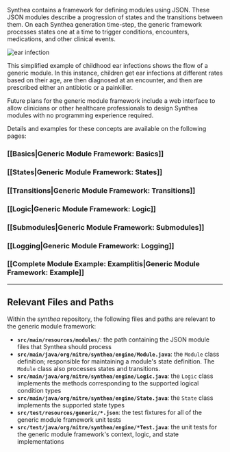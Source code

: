 Synthea contains a framework for defining modules using JSON.  These JSON modules describe a progression of states and the transitions between them.  On each Synthea generation time-step, the generic framework processes states one at a time to trigger conditions, encounters, medications, and other clinical events.

![ear infection](https://cloud.githubusercontent.com/assets/13512036/18751952/e054e258-80ae-11e6-9b09-2350ed77b56c.png)


This simplified example of childhood ear infections shows the flow of a generic module. In this instance, children get ear infections at different rates based on their age, are then diagnosed at an encounter, and then are prescribed either an antibiotic or a painkiller. 

Future plans for the generic module framework include a web interface to allow clinicians or other healthcare professionals to design Synthea modules with no programming experience required.


Details and examples for these concepts are available on the following pages:

### [[Basics|Generic Module Framework: Basics]]
### [[States|Generic Module Framework: States]]
### [[Transitions|Generic Module Framework: Transitions]]
### [[Logic|Generic Module Framework: Logic]]
### [[Submodules|Generic Module Framework: Submodules]]
### [[Logging|Generic Module Framework: Logging]]
### [[Complete Module Example: Examplitis|Generic Module Framework: Example]]

***


## Relevant Files and Paths

Within the _synthea_ repository, the following files and paths are relevant to the generic module framework:

* **`src/main/resources/modules/`**: the path containing the JSON module files that Synthea should process
* **`src/main/java/org/mitre/synthea/engine/Module.java`**: the `Module` class definition; responsible for maintaining a module's state definition.  The `Module` class also processes states and transitions.
* **`src/main/java/org/mitre/synthea/engine/Logic.java`**: the `Logic` class implements the methods corresponding to the supported logical condition types
* **`src/main/java/org/mitre/synthea/engine/State.java`**: the `State` class implements the supported state types
* **`src/test/resources/generic/*.json`**: the test fixtures for all of the generic module framework unit tests
* **`src/test/java/org/mitre/synthea/engine/*Test.java`**: the unit tests for the generic module framework's context, logic, and state implementations